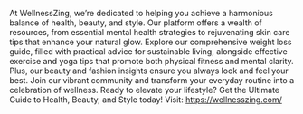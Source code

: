 At WellnessZing, we’re dedicated to helping you achieve a harmonious balance of health, beauty, and style. Our platform offers a wealth of resources, from essential mental health strategies to rejuvenating skin care tips that enhance your natural glow. Explore our comprehensive weight loss guide, filled with practical advice for sustainable living, alongside effective exercise and yoga tips that promote both physical fitness and mental clarity. Plus, our beauty and fashion insights ensure you always look and feel your best. Join our vibrant community and transform your everyday routine into a celebration of wellness. Ready to elevate your lifestyle? Get the Ultimate Guide to Health, Beauty, and Style today!
Visit: https://wellnesszing.com/

